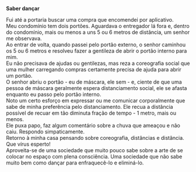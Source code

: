 **Saber dançar**  

Fui até a portaria buscar uma compra que encomendei por aplicativo.  
Meu condomínio tem dois portões. Aguardava o entregador lá fora e, dentro do condomínio, mais ou menos a uns 5 ou 6 metros de distância, um senhor me observava.  
Ao entrar de volta, quando passei pelo portão externo, o senhor caminhou os 5 ou 6 metros e resolveu fazer a gentileza de abrir o portão interno para mim.  
Eu não precisava de ajudas ou gentilezas, mas reza a coreografia social que uma mulher carregando compras certamente precisa de ajuda para abrir um portão.  
O senhor abriu o portão - eu de máscara, ele sem - e, ciente de que uma pessoa de máscara geralmente espera distanciamento social, ele se afasta enquanto eu passo pelo portão interno.  
Noto um certo esforço em expressar ou me comunicar corporalmente que sabe de minha preferência pelo distanciamento. Ele recua a distância possível de recuar em tão diminuta fração de tempo - 1 metro, mais ou menos.  
Ele puxa papo, faz algum comentário sobre a chuva que ameaçou e não caiu. Respondo simpaticamente.  
Retorno à minha casa pensando sobre coreografia, distâncias e distância.  
Que vírus esperto!   
Aproveita-se de uma sociedade que muito pouco sabe sobre a arte de se colocar no espaço com plena consciência. Uma sociedade que não sabe muito bem como dançar para enfraquecê-lo e eliminá-lo.
